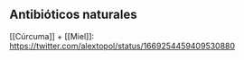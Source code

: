
## Antibióticos naturales

[[Cúrcuma]] + [[Miel]]:
https://twitter.com/alextopol/status/1669254459409530880


